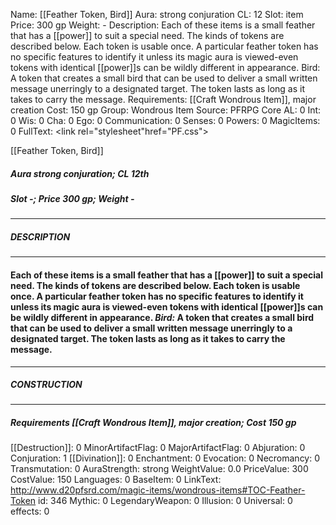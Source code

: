Name: [[Feather Token, Bird]]
Aura: strong conjuration
CL: 12
Slot: item
Price: 300 gp
Weight: -
Description: Each of these items is a small feather that has a [[power]] to suit a special need. The kinds of tokens are described below. Each token is usable once. A particular feather token has no specific features to identify it unless its magic aura is viewed-even tokens with identical [[power]]s can be wildly different in appearance. Bird: A token that creates a small bird that can be used to deliver a small written message unerringly to a designated target. The token lasts as long as it takes to carry the message.
Requirements: [[Craft Wondrous Item]], major creation
Cost: 150 gp
Group: Wondrous Item
Source: PFRPG Core
AL: 0
Int: 0
Wis: 0
Cha: 0
Ego: 0
Communication: 0
Senses: 0
Powers: 0
MagicItems: 0
FullText: <link rel="stylesheet"href="PF.css"><div class="heading"><p class="alignleft">[[Feather Token, Bird]]</p><div style="clear: both;"></div></div><div><h5><b>Aura </b>strong conjuration; <b>CL </b>12th</h5><h5><b>Slot </b>-; <b>Price </b>300 gp; <b>Weight </b>-</h5></div><hr/><div><h5><b>DESCRIPTION</b></h5></div><hr/><div><h4><p>Each of these items is a small feather that has a [[power]] to suit a special need. The kinds of tokens are described below. Each token is usable once. A particular feather token has no specific features to identify it unless its magic aura is viewed-even tokens with identical [[power]]s can be wildly different in appearance. <i>Bird:</i> A token that creates a small bird that can be used to deliver a small written message unerringly to a designated target. The token lasts as long as it takes to carry the message.</p></h4></div><hr/><div><h5><b>CONSTRUCTION</b></h5></div><hr/><div><h5><b>Requirements </b>[[Craft Wondrous Item]], <i>major creation</i>; <b>Cost </b>150 gp</h5></div>
[[Destruction]]: 0
MinorArtifactFlag: 0
MajorArtifactFlag: 0
Abjuration: 0
Conjuration: 1
[[Divination]]: 0
Enchantment: 0
Evocation: 0
Necromancy: 0
Transmutation: 0
AuraStrength: strong
WeightValue: 0.0
PriceValue: 300
CostValue: 150
Languages: 0
BaseItem: 0
LinkText: http://www.d20pfsrd.com/magic-items/wondrous-items#TOC-Feather-Token
id: 346
Mythic: 0
LegendaryWeapon: 0
Illusion: 0
Universal: 0
effects: 0
